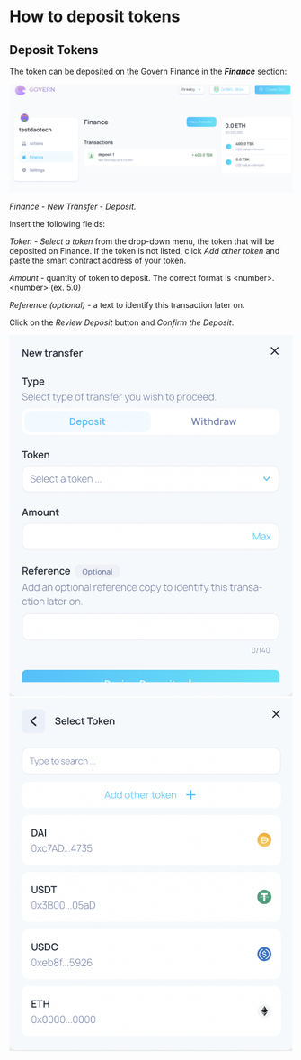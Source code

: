 # How to deposit tokens

## Deposit Tokens

The token can be deposited on the Govern Finance in the _**Finance**_ section:&#x20;

!["Finance" section on the left side menu ](<../../../.gitbook/assets/Schermata 2022-02-11 alle 10.11.56.png>)

_Finance - New Transfer - Deposit._&#x20;

Insert the following fields:

_Token - Select a token_ from the drop-down menu, the token that will be deposited on Finance. If the token is not listed, click _Add other token_ and paste the smart contract address of your token.

_Amount -_ quantity of token to deposit. The correct format is \<number>.\<number> (ex. 5.0)

_Reference (optional) -_ a text to identify this transa­ction later on.

Click on the _Review Deposit_ button and _Confirm the Deposit_.

![](<../../../.gitbook/assets/Schermata 2022-01-29 alle 13.28.01.png>)                            ![](<../../../.gitbook/assets/Schermata 2022-01-29 alle 13.41.21.png>)



